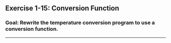 
## Exercise 1-15: Conversion Function  
### Goal: Rewrite the temperature conversion program to use a conversion function.

---

